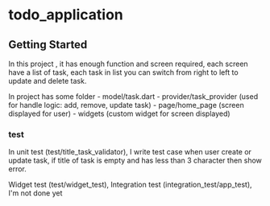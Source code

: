 # todo_application
## Getting Started

In this project , it has enough function and screen required, each screen have a list of task,
each task in list you can switch from right to left to update and delete task.

In project has some folder
    -   model/task.dart 
    -   provider/task_provider (used for handle logic: add, remove, update task)
    -   page/home_page (screen displayed for user)
    -   widgets (custom widget for screen displayed)

### test
In unit test (test/title_task_validator), I write test case when user create or update task, if title of task is empty and
has less than 3 character then show error.

Widget test (test/widget_test), Integration test (integration_test/app_test),
I'm not done yet


